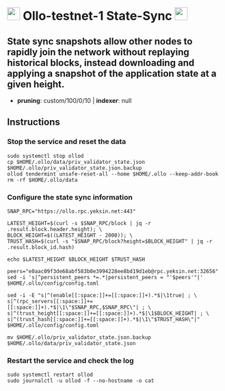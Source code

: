 # <img src="https://user-images.githubusercontent.com/110628975/207321763-bfed22b3-b58c-45b6-ae4f-6479a1114fad.png" width="30" alt=""> Ollo-testnet-1 State-Sync <img src="https://user-images.githubusercontent.com/110628975/200305287-749a5db9-d46c-4951-a1ec-cb2852d7af1d.png" width="30"/>

## State sync snapshots allow other nodes to rapidly join the network without replaying historical blocks, instead downloading and applying a snapshot of the application state at a given height.

- **pruning**: custom/100/0/10 | **indexer**: null


## Instructions

### Stop the service and reset the data

```
sudo systemctl stop ollod
cp $HOME/.ollo/data/priv_validator_state.json $HOME/.ollo/priv_validator_state.json.backup
ollod tendermint unsafe-reset-all --home $HOME/.ollo --keep-addr-book
rm -rf $HOME/.ollo/data
```

### Configure the state sync information

```
SNAP_RPC="https://ollo.rpc.yeksin.net:443"

LATEST_HEIGHT=$(curl -s $SNAP_RPC/block | jq -r .result.block.header.height); \
BLOCK_HEIGHT=$((LATEST_HEIGHT - 2000)); \
TRUST_HASH=$(curl -s "$SNAP_RPC/block?height=$BLOCK_HEIGHT" | jq -r .result.block_id.hash)

echo $LATEST_HEIGHT $BLOCK_HEIGHT $TRUST_HASH

peers="e0aac09f3de68abf583b0e3994228ee8bd19d1eb@rpc.yeksin.net:32656"
sed -i 's|^persistent_peers *=.*|persistent_peers = "'$peers'"|' $HOME/.ollo/config/config.toml

sed -i -E "s|^(enable[[:space:]]+=[[:space:]]+).*$|\1true| ; \
s|^(rpc_servers[[:space:]]+=[[:space:]]+).*$|\1\"$SNAP_RPC,$SNAP_RPC\"| ; \
s|^(trust_height[[:space:]]+=[[:space:]]+).*$|\1$BLOCK_HEIGHT| ; \
s|^(trust_hash[[:space:]]+=[[:space:]]+).*$|\1\"$TRUST_HASH\"|" $HOME/.ollo/config/config.toml

mv $HOME/.ollo/priv_validator_state.json.backup $HOME/.ollo/data/priv_validator_state.json
```

### Restart the service and check the log

```
sudo systemctl restart ollod
sudo journalctl -u ollod -f --no-hostname -o cat
```

